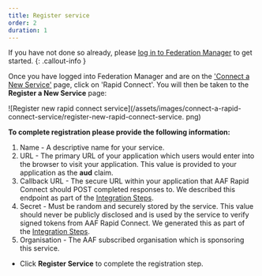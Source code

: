 ```yaml
---
title: Register service
order: 2
duration: 1
---
```


If you have not done so already, please [log in to Federation Manager](/log-into-federation-manager/01-overview) to get started.
{: .callout-info }

Once you have logged into Federation Manager and are on the ['Connect a New Service'](https://manager.test.aaf.edu.au/connected_services/new) page, click on 'Rapid Connect'. You will then be taken to the **Register a New Service** 
page:

![Register new rapid connect service](/assets/images/connect-a-rapid-connect-service/register-new-rapid-connect-service.
png)

**To complete registration please provide the following information:**

1. Name - A descriptive name for your service.
2. URL - The primary URL of your application which users would enter into the browser to visit your application. This value is provided to your application as the **aud** claim.
3. Callback URL - The secure URL within your application that AAF Rapid Connect should POST completed responses to. We described this endpoint as part of the [Integration Steps](/rapid-connect-integration/07-integration).
4. Secret - Must be random and securely stored by the service. This value should never be publicly disclosed and is used by the service to verify signed tokens from AAF Rapid Connect. We generated this as part of the [Integration Steps](/rapid-connect-integration/07-integration).
5. Organisation - The AAF subscribed organisation which is sponsoring this service.

- Click **Register Service** to complete the registration step.